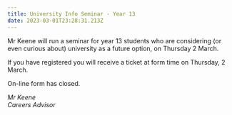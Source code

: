 ```yaml
---
title: University Info Seminar - Year 13
date: 2023-03-01T23:28:31.213Z
---
```

Mr Keene will run a seminar for year 13 students who are considering (or even curious about) university as a future option, on Thursday 2 March.  

If you have registered you will receive a ticket at form time on Thursday, 2 March.  
  
On-line form has closed.

*Mr Keene  
Careers Advisor*